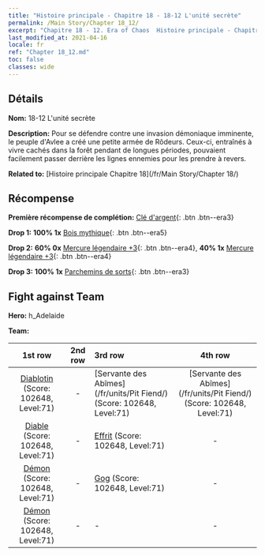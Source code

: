 ```yaml
---
title: "Histoire principale - Chapitre 18 - 18-12 L'unité secrète"
permalink: /Main Story/Chapter 18_12/
excerpt: "Chapitre 18 - 12. Era of Chaos  Histoire principale - Chapitre 18_12. 18-12 L'unité secrète"
last_modified_at: 2021-04-16
locale: fr
ref: "Chapter 18_12.md"
toc: false
classes: wide
---
```


## Détails

 **Nom:** 18-12 L'unité secrète

 **Description:** Pour se défendre contre une invasion démoniaque imminente, le peuple d'Avlee a créé une petite armée de Rôdeurs. Ceux-ci, entraînés à vivre cachés dans la forêt pendant de longues périodes, pouvaient facilement passer derrière les lignes ennemies pour les prendre à revers.

 **Related to:** [Histoire principale Chapitre 18](/fr/Main Story/Chapter 18/)

## Récompense

 **Première récompense de complétion:** [Clé d'argent](/fr/Items/con_693/){: .btn .btn--era3}

 **Drop 1:** **100% 1x** [Bois mythique](/fr/Items/mat_62/){: .btn .btn--era5}

 **Drop 2:** **60% 0x** [Mercure légendaire +3](/fr/Items/mat_56/){: .btn .btn--era4}, **40% 1x** [Mercure légendaire +3](/fr/Items/mat_56/){: .btn .btn--era4}

 **Drop 3:** **100% 1x** [Parchemins de sorts](/fr/Items/con_694/){: .btn .btn--era3}


## Fight against Team
 **Hero:** h_Adelaide

 **Team:**


  | 1st row | 2nd row | 3rd row | 4th row |
  |:----:|:----:|:----|:----:|
  | [Diablotin](/fr/units/Imp/) (Score: 102648, Level:71)  | - | [Servante des Abîmes](/fr/units/Pit Fiend/) (Score: 102648, Level:71)  | [Servante des Abîmes](/fr/units/Pit Fiend/) (Score: 102648, Level:71)  |
  | [Diable](/fr/units/Devil/) (Score: 102648, Level:71)  | - | [Effrit](/fr/units/Efreeti/) (Score: 102648, Level:71)  | - |
  | [Démon](/fr/units/Demon/) (Score: 102648, Level:71)  | - | [Gog](/fr/units/Gog/) (Score: 102648, Level:71)  | - |
  | [Démon](/fr/units/Demon/) (Score: 102648, Level:71)  | - | - | - |


